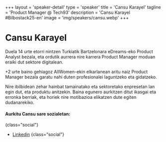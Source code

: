 +++
layout = 'speaker-detail'
type = 'speaker'
title = 'Cansu Karayel'
tagline = 'Product Manager @ Tech93'
description = 'Cansu Karayel #Bilbostack25-en'
image = 'img/speakers/cansu.webp'
+++

# Cansu Karayel

Duela 14 urte etorri nintzen Turkiatik Bartzelonara eDreams-eko Product Analyst bezala, eta ordutik aurrera nire karrera Product Manager moduan eraiki dut sektore digitalean. 
 
+2 urte baino gehiagoz AllWomen-ekin elkarlanean aritu naiz Product Manager bezala garatu nahi duten profesionalei laguntzeko eta gidatzeko.  

Nire ibilbidean zehar hainbat tamainatako eta sektoretako enpresetan lan egin dut, eta produktu anitzekin. Baina egunero aurkitzen ditut ikasgai eta erronka berriak, eta horiek nire motibazioa elikatzen dute egiten dudanarekiko.

#### Aurkitu Cansu sare sozialetan:

{class="social"}
* [Linkedin](https://www.linkedin.com/in/cansukarayel/)
  {class="social"}
